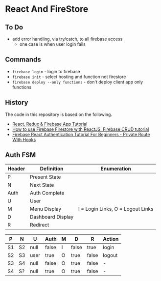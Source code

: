 # React And FireStore

## To Do

- add error handling, via try/catch, to all firebase access
  - one case is when user login fails

## Commands

- `firebase login` - login to firebase
- `firebase init` - select hosting and function not firestore
- `firebase deploy --only functions` - don't deploy client app only functions

## History

The code in this repository is based on the following.

- [React, Redux & Firebase App Tutorial](https://www.youtube.com/watch?v=h9enkZBFCyA&list=PL4cUxeGkcC9iWstfXntcj8f-dFZ4UtlN3&index=2)
- [How to use Firebase Firestore with ReactJS. Firebase CRUD tutorial](https://www.youtube.com/watch?v=yyo_TcZCrS4&feature=youtu.be)
- [Firebase React Authentication Tutorial For Beginners - Private Route With Hooks](https://www.youtube.com/watch?v=unr4s3jd9qA)

## Auth FSM

| Header | Definition        | Enumeration                       |
| ------ | ----------------- | --------------------------------- |
| P      | Present State     |
| N      | Next State        |
| Auth   | Auth Complete     |
| U      | User              |
| M      | Menu Display      | I = Login Links, O = Logout Links |
| D      | Dashboard Display |
| R      | Redirect          |

| P   | N   | U    | Auth  | M   | D     | R     | Action |
| --- | --- | ---- | ----- | --- | ----- | ----- | ------ |
| S1  | S2  | null | false | I   | false | true  | login  |
| S2  | S3  | user | true  | O   | true  | false | logout |
| S3  | S4  | null | false | O   | true  | false | -      |
| S4  | S?  | null | true  | O   | true  | false | -      |
